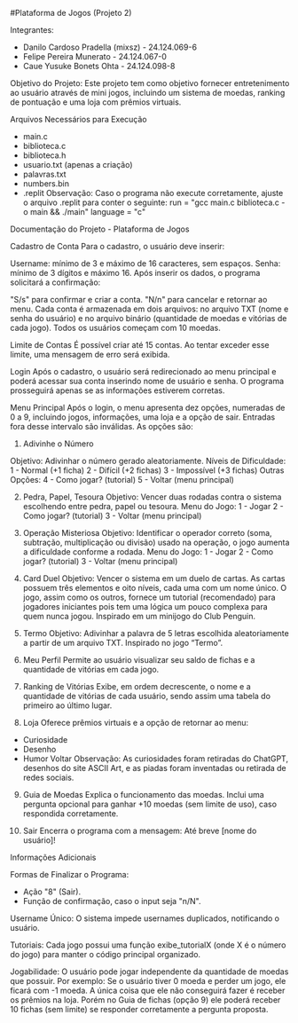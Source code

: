 #Plataforma de Jogos (Projeto 2)

Integrantes:
* Danilo Cardoso Pradella (mixsz) - 24.124.069-6
* Felipe Pereira Munerato - 24.124.067-0
* Caue Yusuke Bonets Ohta - 24.124.098-8

Objetivo do Projeto:
Este projeto tem como objetivo fornecer entretenimento ao usuário através de mini jogos, incluindo um sistema de moedas, ranking de pontuação e uma loja com prêmios virtuais.

Arquivos Necessários para Execução
* main.c
* biblioteca.c
* biblioteca.h
* usuario.txt (apenas a criação)
* palavras.txt
* numbers.bin
* .replit
Observação: Caso o programa não execute corretamente, ajuste o arquivo .replit para conter o seguinte:
run = "gcc main.c biblioteca.c -o main && ./main"
language = "c"

Documentação do Projeto - Plataforma de Jogos

Cadastro de Conta
Para o cadastro, o usuário deve inserir:

Username: mínimo de 3 e máximo de 16 caracteres, sem espaços.
Senha: mínimo de 3 dígitos e máximo 16.
Após inserir os dados, o programa solicitará a confirmação:

"S/s" para confirmar e criar a conta.
"N/n" para cancelar e retornar ao menu.
Cada conta é armazenada em dois arquivos: no arquivo TXT (nome e senha do usuário) e no arquivo binário (quantidade de moedas e vitórias de cada jogo). Todos os usuários começam com 10 moedas.

Limite de Contas
É possível criar até 15 contas. Ao tentar exceder esse limite, uma mensagem de erro será exibida.

Login
Após o cadastro, o usuário será redirecionado ao menu principal e poderá acessar sua conta inserindo nome de usuário e senha. O programa prosseguirá apenas se as informações estiverem corretas.

Menu Principal
Após o login, o menu apresenta dez opções, numeradas de 0 a 9, incluindo jogos, informações, uma loja e a opção de sair. Entradas fora desse intervalo são inválidas. As opções são:

1. Adivinhe o Número

Objetivo: Adivinhar o número gerado aleatoriamente.
Níveis de Dificuldade:
1 - Normal (+1 ficha)
2 - Difícil (+2 fichas)
3 - Impossível (+3 fichas)
Outras Opções:
4 - Como jogar? (tutorial)
5 - Voltar (menu principal)

2. Pedra, Papel, Tesoura
Objetivo: Vencer duas rodadas contra o sistema escolhendo entre pedra, papel ou tesoura.
Menu do Jogo:
1 - Jogar
2 - Como jogar? (tutorial)
3 - Voltar (menu principal)

3. Operação Misteriosa
Objetivo: Identificar o operador correto (soma, subtração, multiplicação ou divisão) usado na operação, o jogo aumenta a dificuldade conforme a rodada.
Menu do Jogo:
1 - Jogar
2 - Como jogar? (tutorial)
3 - Voltar (menu principal)

4. Card Duel
Objetivo: Vencer o sistema em um duelo de cartas.
As cartas possuem três elementos e oito níveis, cada uma com um nome único.
O jogo, assim como os outros, fornece um tutorial (recomendado) para jogadores iniciantes pois tem uma lógica um pouco complexa para quem nunca jogou.
Inspirado em um minijogo do Club Penguin.

5. Termo
Objetivo: Adivinhar a palavra de 5 letras escolhida aleatoriamente a partir de um arquivo TXT.
Inspirado no jogo “Termo”.

6. Meu Perfil
Permite ao usuário visualizar seu saldo de fichas e a quantidade de vitórias em cada jogo.

7. Ranking de Vitórias
Exibe, em ordem decrescente, o nome e a quantidade de vitórias de cada usuário, sendo assim uma tabela do primeiro ao último lugar.

8. Loja
Oferece prêmios virtuais e a opção de retornar ao menu:
* Curiosidade
* Desenho
* Humor
Voltar
Observação: As curiosidades foram retiradas do ChatGPT, desenhos do site ASCII Art, e as piadas foram inventadas ou retirada de redes sociais.

9. Guia de Moedas
Explica o funcionamento das moedas.
Inclui uma pergunta opcional para ganhar +10 moedas (sem limite de uso), caso respondida corretamente.

0. Sair
Encerra o programa com a mensagem: Até breve [nome do usuário]!

Informações Adicionais

Formas de Finalizar o Programa:
* Ação "8" (Sair).
* Função de confirmação, caso o input seja "n/N".

Username Único: O sistema impede usernames duplicados, notificando o usuário.

Tutoriais: Cada jogo possui uma função exibe_tutorialX (onde X é o número do jogo) para manter o código principal organizado.

Jogabilidade: O usuário pode jogar independente da quantidade de moedas que possuir. Por exemplo: 
Se o usuário tiver 0 moeda e perder um jogo, ele ficará com -1 moeda. 
A única coisa que ele não conseguirá fazer é receber os prêmios na loja. Porém no Guia de fichas (opção 9) ele poderá receber 10 fichas (sem limite) se responder corretamente a pergunta proposta.
